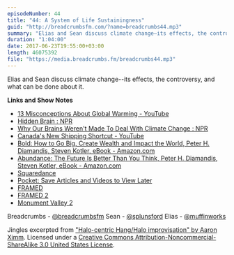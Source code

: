 ```yaml
---
episodeNumber: 44
title: "44: A System of Life Sustainingness"
guid: "http://breadcrumbsfm.com/?name=breadcrumbs44.mp3"
summary: "Elias and Sean discuss climate change—its effects, the controversy, and what can be done about it."
duration: "1:04:00"
date: 2017-06-23T19:55:00+03:00
length: 46075392
file: "https://media.breadcrumbs.fm/breadcrumbs44.mp3"
---
```

Elias and Sean discuss climate change--its effects, the controversy, and what can be done about it.

**Links and Show Notes** 
- [13 Misconceptions About Global Warming - YouTube](https://www.youtube.com/watch?v=OWXoRSIxyIU&feature=share)
- [Hidden Brain : NPR](http://npr.org/series/423302056/hidden-brain)
- [ Why Our Brains Weren't Made To Deal With Climate Change : NPR](http://www.npr.org/2016/04/18/474685770/why-our-brains-werent-made-to-deal-with-climate-change)
- [Canada's New Shipping Shortcut - YouTube](https://www.youtube.com/watch?v=ZcDwtO4RWmo&feature=share)
- [Bold: How to Go Big, Create Wealth and Impact the World, Peter H. Diamandis, Steven Kotler, eBook - Amazon.com](http://www.amazon.com/dp/B00LD1RZGM/?tag=breadcrumbsfm-20)
- [Abundance: The Future Is Better Than You Think, Peter H. Diamandis, Steven Kotler, eBook - Amazon.com](http://www.amazon.com/dp/B005FLOGMM/?tag=breadcrumbsfm-20)
- [ Squaredance](https://itunes.apple.com/us/app/squaredance/id1110375723?mt=8&uo=4)
- [ Pocket: Save Articles and Videos to View Later](https://itunes.apple.com/us/app/pocket-save-articles-and-videos-to-view-later/id309601447?mt=8&uo=4)
- [FRAMED](https://itunes.apple.com/us/app/framed/id886565180?mt=8&uo=4)
- [ FRAMED 2](https://itunes.apple.com/us/app/framed-2/id1163105252?mt=8&uo=4)
- [ Monument Valley 2](https://itunes.apple.com/us/app/monument-valley-2/id1187265767?mt=8&uo=4)

Breadcrumbs - [@breadcrumbsfm](https://twitter.com/breadcrumbsfm) Sean - [@splunsford](https://twitter.com/splunsford) Elias - [@muffinworks](https://twitter.com/muffinworks)

Jingles excerpted from [ "Halo-centric Hang/Halo improvisation" by Aaron Ximm](http://freemusicarchive.org/music/aaron_ximm/handpans_and_the_hang/). Licensed under a [Creative Commons Attribution-Noncommercial-ShareAlike 3.0 United States License](http://creativecommons.org/licenses/by-nc-sa/3.0/us/).